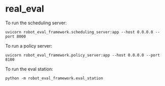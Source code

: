 # real_eval

To run the scheduling server:
```
uvicorn robot_eval_framework.scheduling_server:app --host 0.0.0.0 --port 8000
```

To run a policy server:
```
uvicorn robot_eval_framework.policy_server:app --host 0.0.0.0 --port 8100
```

To run the eval station:
```
python -m robot_eval_framework.eval_station
```